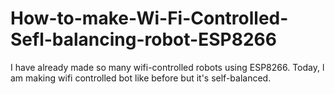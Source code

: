 # How-to-make-Wi-Fi-Controlled-Sefl-balancing-robot-ESP8266
I have already made so many wifi-controlled robots using ESP8266. Today, l am making wifi controlled bot like before but it's self-balanced.

